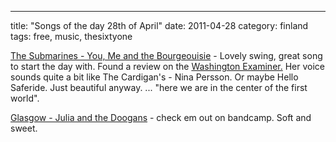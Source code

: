 ---
title: "Songs of the day 28th of April"
date: 2011-04-28
category: finland
tags: free, music, thesixtyone

[The Submarines - You, Me and the Bourgeouisie](﻿﻿http://www.thesixtyone.com/s/fm3BH5MkXn4/ "on t61") - Lovely swing, great song to start the day with. Found a review on the [Washington Examiner.](http://washingtonexaminer.com/entertainment/2011/04/submarines-bring-high-energy-live-show-new-album-black-cat "review") Her voice sounds quite a bit like The Cardigan's - Nina Persson. Or maybe Hello Saferide. Just beautiful anyway. ... "here we are in the center of the first world".

[Glasgow - Julia and the Doogans](http://juliaandthedoogans.bandcamp.com/ "on bandcamp") - check em out on bandcamp. Soft and sweet.
